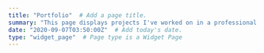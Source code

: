 ```yaml
---
title: "Portfolio"  # Add a page title.
summary: "This page displays projects I've worked on in a professional capacity."  # Add a page description.
date: "2020-09-07T03:50:00Z"  # Add today's date.
type: "widget_page"  # Page type is a Widget Page
---
```

